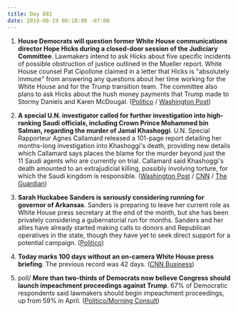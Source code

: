 ```yaml
---
title: Day 881
date: 2019-06-19 06:18:00 -07:00
---
```


1. **House Democrats will question former White House communications director Hope Hicks during a closed-door session of the Judiciary Committee**. Lawmakers intend to ask Hicks about five specific incidents of possible obstruction of justice outlined in the Mueller report. White House counsel Pat Cipollone claimed in a letter that Hicks is "absolutely immune" from answering any questions about her time working for the White House and for the Trump transition team. The committee also plans to ask Hicks about the hush money payments that Trump made to Stormy Daniels and Karen McDougal. ([Politico](https://www.politico.com/story/2019/06/18/hope-hicks-donald-trump-obstruction-1368197) / [Washington Post](https://www.washingtonpost.com/powerpost/former-trump-aide-faces-questions-from-house-panel-about-russia-contacts-hush-money-payments/2019/06/19/5f8b60da-9293-11e9-b570-6416efdc0803_story.html?utm_term=.50bb678baad1))

2. **A special U.N. investigator called for further investigation into high-ranking Saudi officials, including Crown Prince Mohammed bin Salman, regarding the murder of Jamal Khashoggi**. U.N. Special Rapporteur Agnes Callamard released a 101-page report detailing her months-long investigation into Khashoggi's death, providing new details which Callamard says places the blame for the murder beyond just the 11 Saudi agents who are currently on trial. Callamard said Khashoggi's death amounted to an extrajudicial killing, possibly involving torture, for which the Saudi kingdom is responsible. ([Washington Post](https://www.washingtonpost.com/world/national-security/un-investigator-calls-for-probing-saudi-officials-in-khashoggi-killing/2019/06/19/cf5ee594-91f3-11e9-aadb-74e6b2b46f6a_story.html?utm_term=.c70d8e29497f) / [CNN](https://www.cnn.com/2019/06/19/middleeast/khashoggi-saudi-arabia-report-intl/index.html) / [The Guardian](https://www.theguardian.com/world/2019/jun/19/jamal-khashoggi-killing-saudi-crown-prince-mohammed-bin-salman-evidence-un-report))

3. **Sarah Huckabee Sanders is seriously considering running for governor of Arkansas**. Sanders is preparing to leave her current role as White House press secretary at the end of the month, but she has been privately considering a gubernatorial run for months. Sanders and her allies have already started making calls to donors and Republican operatives in the state, though they have yet to seek direct support for a potential campaign. ([Politico](https://www.politico.com/story/2019/06/19/sarah-huckabee-sanders-arkansas-governor-1369873))

4. **Today marks 100 days without an on-camera White House press briefing**. The previous record was 42 days. ([CNN Business](https://www.cnn.com/2019/06/19/media/reliable-sources-06-18-19/index.html))

5. poll/ **More than two-thirds of Democrats now believe Congress should launch impeachment proceedings against Trump**. 67% of Democratic respondents said lawmakers should begin impeachment proceedings, up from 59% in April. ([Politico/Morning Consult](https://www.politico.com/story/2019/06/19/impeachment-democrats-poll-congress-1368158))